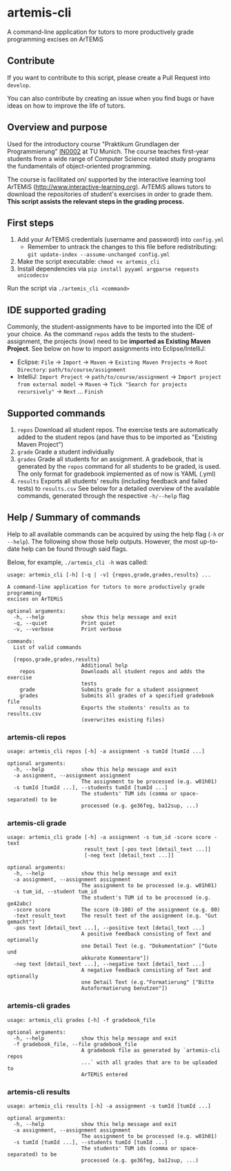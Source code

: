# artemis-cli
A command-line application for tutors to more productively grade programming excises on ArTEMiS

## Contribute
If you want to contribute to this script, please create a Pull Request into `develop`.

You can also contribute by creating an issue when you find bugs or have ideas on how to improve the life of tutors.

## Overview and purpose
Used for the introductory course "Praktikum Grundlagen der Programmierung"
[IN0002](https://campus.tum.de/tumonline/wbModHb.wbShowMHBReadOnly?pKnotenNr=452806) at TU Munich.
The course teaches first-year students from a wide range of Computer Science related study programs
the fundamentals of object-oriented programming.

The course is facilitated on/ supported by the interactive learning tool ArTEMiS
(http://www.interactive-learning.org). ArTEMiS allows tutors to download the repositories of student's
exercises in order to grade them. **This script assists the relevant steps in the grading process.**

## First steps
1. Add your ArTEMiS credentials (username and password) into `config.yml`
   * Remember to untrack the changes to this file before redistributing: `git update-index --assume-unchanged config.yml`
2. Make the script executable: `chmod +x artemis_cli`
3. Install dependencies via `pip install pyyaml argparse requests unicodecsv`

Run the script via `./artemis_cli <command>`

## IDE supported grading
Commonly, the student-assignments have to be imported into the IDE of your choice. As the command `repos` adds the tests
 to the student-assignment, the projects (now) need to be **imported as Existing Maven Project**. See below on how to 
 import assignments into Eclipse/IntelliJ:
- Eclipse: `File` -> `Import` -> `Maven` -> `Existing Maven Projects` -> `Root Directory`: `path/to/course/assignment`
- IntelliJ: `Import Project` -> `path/to/course/assignment` -> `Import project from external model` -> `Maven` -> `Tick "Search for projects recursively"` -> `Next` ... `Finish`

## Supported commands
1. `repos`  Download all student repos. The exercise tests are automatically added to the student repos (and have thus to be imported as "Existing Maven Project")
2. `grade`  Grade a student individually
3. `grades` Grade all students for an assignment. A gradebook, that is generated by the `repos` command for all
students to be graded, is used. The only format for gradebook implemented as of now is YAML (.yml)
4. `results` Exports all students' results (including feedback and failed tests) to `results.csv`
See below for a detailed overview of the available commands, generated through the respective `-h/--help` flag


## Help / Summary of commands
Help to all available commands can be acquired by using the help flag (`-h` or `--help`).
The following show those help outputs. However, the most up-to-date help can be found through said flags.

Below, for example, `./artemis_cli -h` was called:
```
usage: artemis_cli [-h] [-q | -v] {repos,grade,grades,results} ...

A command-line application for tutors to more productively grade programming
excises on ArTEMiS

optional arguments:
  -h, --help            show this help message and exit
  -q, --quiet           Print quiet
  -v, --verbose         Print verbose

commands:
  List of valid commands

  {repos,grade,grades,results}
                        Additional help
    repos               Downloads all student repos and adds the exercise
                        tests
    grade               Submits grade for a student assignment
    grades              Submits all grades of a specified gradebook file
    results             Exports the students' results as to results.csv
                        (overwrites existing files)
```

### artemis-cli repos

```
usage: artemis_cli repos [-h] -a assignment -s tumId [tumId ...]

optional arguments:
  -h, --help            show this help message and exit
  -a assignment, --assignment assignment
                        The assignment to be processed (e.g. w01h01)
  -s tumId [tumId ...], --students tumId [tumId ...]
                        The students' TUM ids (comma or space-separated) to be
                        processed (e.g. ge36feg, ba12sup, ...)
```

### artemis-cli grade

```
usage: artemis_cli grade [-h] -a assignment -s tum_id -score score -text
                         result_text [-pos text [detail_text ...]]
                         [-neg text [detail_text ...]]

optional arguments:
  -h, --help            show this help message and exit
  -a assignment, --assignment assignment
                        The assignment to be processed (e.g. w01h01)
  -s tum_id, --student tum_id
                        The student's TUM id to be processed (e.g. ge42abc)
  -score score          The score (0-100) of the assignment (e.g. 80)
  -text result_text     The result text of the assignment (e.g. "Gut gemacht")
  -pos text [detail_text ...], --positive text [detail_text ...]
                        A positive feedback consisting of Text and optionally
                        one Detail Text (e.g. "Dokumentation" ["Gute und
                        akkurate Kommentare"])
  -neg text [detail_text ...], --negative text [detail_text ...]
                        A negative feedback consisting of Text and optionally
                        one Detail Text (e.g."Formatierung" ["Bitte
                        Autoformatierung benutzen"])
```

### artemis-cli grades
```
usage: artemis_cli grades [-h] -f gradebook_file

optional arguments:
  -h, --help            show this help message and exit
  -f gradebook_file, --file gradebook_file
                        A gradebook file as generated by `artemis-cli repos
                        ...` with all grades that are to be uploaded to
                        ArTEMiS entered
```

### artemis-cli results
```
usage: artemis_cli results [-h] -a assignment -s tumId [tumId ...]

optional arguments:
  -h, --help            show this help message and exit
  -a assignment, --assignment assignment
                        The assignment to be processed (e.g. w01h01)
  -s tumId [tumId ...], --students tumId [tumId ...]
                        The students' TUM ids (comma or space-separated) to be
                        processed (e.g. ge36feg, ba12sup, ...)
```
